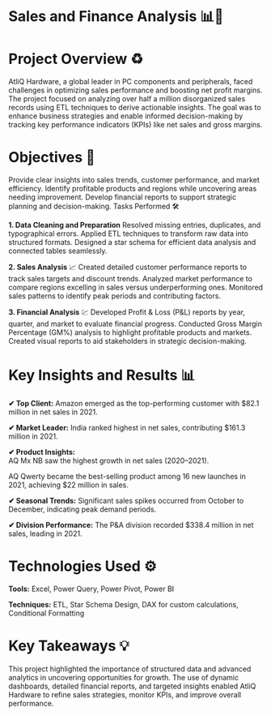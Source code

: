 # Sales and Finance Analysis 📊💼
# Project Overview ♻  

AtliQ Hardware, a global leader in PC components and peripherals, faced challenges in optimizing sales performance and boosting net profit margins. The project focused on analyzing over half a million disorganized sales records using ETL techniques to derive actionable insights. The goal was to enhance business strategies and enable informed decision-making by tracking key performance indicators (KPIs) like net sales and gross margins.

# Objectives 🌟
Provide clear insights into sales trends, customer performance, and market efficiency.
Identify profitable products and regions while uncovering areas needing improvement.
Develop financial reports to support strategic planning and decision-making.
Tasks Performed 🛠  

**1. Data Cleaning and Preparation**
Resolved missing entries, duplicates, and typographical errors.
Applied ETL techniques to transform raw data into structured formats.
Designed a star schema for efficient data analysis and connected tables seamlessly.  

**2. Sales Analysis** 📈
Created detailed customer performance reports to track sales targets and discount trends.
Analyzed market performance to compare regions excelling in sales versus underperforming ones.
Monitored sales patterns to identify peak periods and contributing factors.  

**3. Financial Analysis** 💹
Developed Profit & Loss (P&L) reports by year, quarter, and market to evaluate financial progress.
Conducted Gross Margin Percentage (GM%) analysis to highlight profitable products and markets.
Created visual reports to aid stakeholders in strategic decision-making.  

# Key Insights and Results 📊
**✔ Top Client:** Amazon emerged as the top-performing customer with $82.1 million in net sales in 2021. 

**✔ Market Leader:** India ranked highest in net sales, contributing $161.3 million in 2021.  

**✔ Product Insights:**  
AQ Mx NB saw the highest growth in net sales (2020–2021).  

AQ Qwerty became the best-selling product among 16 new launches in 2021, achieving $22 million in sales.  

**✔ Seasonal Trends:** Significant sales spikes occurred from October to December, indicating peak demand periods.  

**✔ Division Performance:** The P&A division recorded $338.4 million in net sales, leading in 2021.  

# Technologies Used ⚙
**Tools:** Excel, Power Query, Power Pivot, Power BI   

**Techniques:** ETL, Star Schema Design, DAX for custom calculations, Conditional Formatting  

# Key Takeaways 💡
This project highlighted the importance of structured data and advanced analytics in uncovering opportunities for growth. The use of dynamic dashboards, detailed financial reports, and targeted insights enabled AtliQ Hardware to refine sales strategies, monitor KPIs, and improve overall performance.
